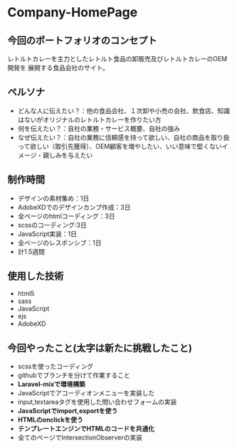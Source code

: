 # Company-HomePage

## 今回のポートフォリオのコンセプト
レトルトカレーを主力としたレトルト食品の卸販売及びレトルトカレーのOEM開発を
展開する食品会社のサイト。


## ペルソナ
 - どんな人に伝えたい？：他の食品会社、１次卸や小売の会社、飲食店、知識はないがオリジナルのレトルトカレーを作りたい方
 - 何を伝えたい？：自社の業務・サービス概要、自社の強み
 - なぜ伝えたい？：自社の業務に信頼感を持って欲しい、自社の商品を取り扱って欲しい（取引先獲得）、OEM顧客を増やしたい、いい意味で堅くないイメージ・親しみを与えたい
                
  
## 制作時間
 - デザインの素材集め：1日
 - AdobeXDでのデザインカンプ作成：3日
 - 全ページのhtmlコーディング：3日
 - scssのコーディング:3日
 - JavaScript実装：1日
 - 全ページのレスポンシブ：1日
 - 計1.5週間



## 使用した技術
 - html5
 - sass
 - JavaScript
 - ejs
 - AdobeXD


## 今回やったこと(太字は新たに挑戦したこと)
- scssを使ったコーディング
- githubでブランチを分けて作業すること
- **Laravel-mixで環境構築** 
- JavaScriptでアコーディオンメニューを実装した
- input,textareaタグを使用した問い合わせフォームの実装
- **JavaScriptでimport,exportを使う**
- **HTMLのonclickを使う**
- **テンプレートエンジンでHTMLのコードを共通化**
- 全てのページでIntersectionObserverの実装

